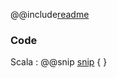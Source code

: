 @@include[readme](/step_008_completed/README.md)

### Code 
Scala
: @@snip [snip](/step_008_completed/src/main/scala/samples/Main.scala) { }

